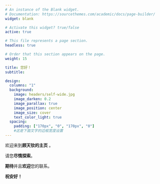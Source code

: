 ```yaml
---
# An instance of the Blank widget.
# Documentation: https://sourcethemes.com/academic/docs/page-builder/
widget: blank

# Activate this widget? true/false
active: true

# This file represents a page section.
headless: true

# Order that this section appears on the page.
weight: 15

title: 您好！
subtitle:

design:
  columns: "1"
  background:
    image: headers/self-wide.jpg
    image_darken: 0.2
    image_parallax: true
    image_position: center
    image_size: cover
    text_color_light: true
  spacing:
    padding: ["170px", "0", "170px", "0"]
    #这是下面文字的边框宽度设置
---
```


欢迎来到**顾天钦的主页** 。

请您**尽情探索**。

**期待**并且**欢迎**您的联系。

**祝安好！**
